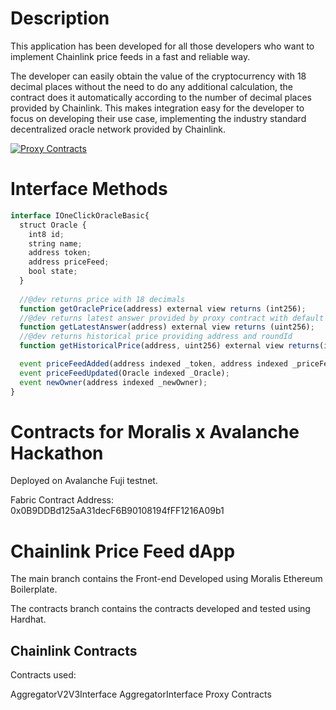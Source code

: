 # Description

This application has been developed for all those developers who want to implement Chainlink price feeds in a fast and reliable way.

The developer can easily obtain the value of the cryptocurrency with 18 decimal places without the need to do any additional calculation, the contract does it automatically according to the number of decimal places provided by Chainlink. This makes integration easy for the developer to focus on developing their use case, implementing the industry standard decentralized oracle network provided by Chainlink.

[![Proxy Contracts](https://i.postimg.cc/VvkZcLMP/Captura.png)](https://postimg.cc/zb4FCN0x)

# Interface Methods

```jsx
interface IOneClickOracleBasic{
  struct Oracle {
    int8 id;
    string name;
    address token;
    address priceFeed;
    bool state;
  }
  
  //@dev returns price with 18 decimals
  function getOraclePrice(address) external view returns (int256);    
  //@dev returns latest answer provided by proxy contract with default decimals
  function getLatestAnswer(address) external view returns (uint256);
  //@dev returns historical price providing address and roundId
  function getHistoricalPrice(address, uint256) external view returns(int256);

  event priceFeedAdded(address indexed _token, address indexed _priceFeed);
  event priceFeedUpdated(Oracle indexed _Oracle);
  event newOwner(address indexed _newOwner);
}
```
 

# Contracts for Moralis x Avalanche Hackathon

Deployed on Avalanche Fuji testnet.

Fabric Contract Address: 0x0B9DDBd125aA31decF6B90108194fFF1216A09b1
# Chainlink Price Feed dApp


The main branch contains the Front-end Developed using Moralis Ethereum Boilerplate.

The contracts branch contains the contracts developed and tested using Hardhat.

## Chainlink Contracts

Contracts used:

AggregatorV2V3Interface
AggregatorInterface
Proxy Contracts